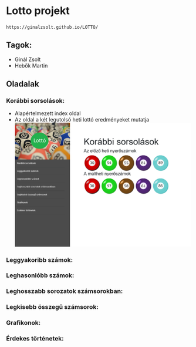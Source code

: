 # Lotto projekt
    https://ginalzsolt.github.io/LOTTO/

## Tagok:
- Ginál Zsolt
- Hebők Martin
## Oladalak
### Korábbi sorsolások:
- Alapértelmezett index oldal 
- Az oldal a két legutolsó heti lottó eredményeket mutatja
![index.html](/kepek/index.png)
### Leggyakoribb számok:
### Leghasonlóbb számok:
### Leghosszabb sorozatok számsorokban:
### Legkisebb összegű számsorok:
### Grafikonok:
### Érdekes történetek:
